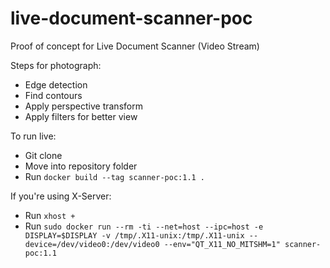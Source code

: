 # live-document-scanner-poc

Proof of concept for Live Document Scanner (Video Stream)

Steps for photograph:
- Edge detection
- Find contours 
- Apply perspective transform
- Apply filters for better view


To run live:
- Git clone
- Move into repository folder
- Run `docker build --tag scanner-poc:1.1 .`

If you're using X-Server:
- Run `xhost +`
- Run `sudo docker run --rm -ti --net=host --ipc=host -e DISPLAY=$DISPLAY -v /tmp/.X11-unix:/tmp/.X11-unix --device=/dev/video0:/dev/video0 --env="QT_X11_NO_MITSHM=1" scanner-poc:1.1`